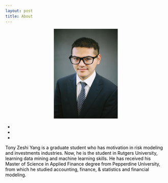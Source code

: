 ```yaml
---
layout: post
title: About 
---
```


<center>
<img src="/images/header_zeshiyang.jpg", width="200" height="280">
</center>

<p>
<center>
    <ul class="navigation-bar">
            <li><a href="https://github.com/YANGZSHI68"><i class='fa fa-github-alt'></i></a></li>  
            <li><a href="https://twitter.com/yangzeshi"><i class="fa fa-twitter"></i></a></li>
            <li><a href="https://www.linkedin.com/in/tony-zeshi-yang/"><i class='fa fa-linkedin'></i></a></li>
    </ul>
</center>
</p>
<p  style="color:#000000">
   Tony Zeshi Yang is a graduate student who has motivation in risk modeling and investments industries. 
   Now, he is the student in Rutgers University, learning data mining and machine learning skills.
   He has received his Master of Science in Applied Finance degree from Pepperdine University, from which he studied accounting, finance, & statistics and financial modeling.<span style="color:#000000">
</p>
